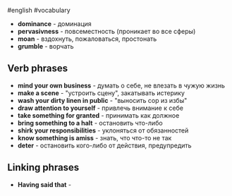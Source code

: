 #english #vocabulary 
- **dominance** - доминация
- **pervasivness** - повсеместность (проникает во все сферы)
- **moan** - вздохнуть, пожаловаться, простонать
- **grumble** - ворчать

## Verb phrases
- **mind your own business** - думать о себе, не влезать в чужую жизнь
- **make a scene** - "устроить сцену", закатывать истерику
- **wash your dirty linen in public** - "выносить сор из избы"
- **draw attention to yourself** - привлечь внимание к себе
- **take something for granted** - принимать как должное
- **bring something to a halt** - остановить что-либо
- **shirk your responsibilities** - уклоняться от обязанностей
- **know something is amiss** - знать, что что-то не так
- **deter** - остановить кого-либо от действия, предупредить
## Linking phrases
- **Having said that** - 